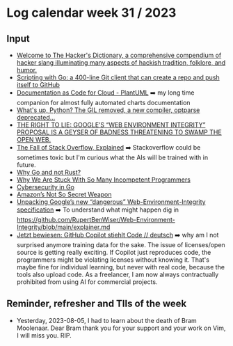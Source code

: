 # Log calendar week 31 / 2023

## Input


- [Welcome to The Hacker's Dictionary, a comprehensive compendium of hacker slang illuminating many aspects of hackish tradition, folklore, and humor.](http://www.hackersdictionary.com/html/index.html)
- [Scripting with Go: a 400-line Git client that can create a repo and push itself to GitHub](https://benhoyt.com/writings/gogit/)
- [Documentation as Code for Cloud - PlantUML](https://blog.dornea.nu/2023/07/30/documentation-as-code-for-cloud-plantuml/) :arrow_right: my long time companion for almost fully automated charts documentation
- [What's up, Python? The GIL removed, a new compiler, optparse deprecated...](https://www.bitecode.dev/p/whats-up-python-the-gil-removed-a)
- [THE RIGHT TO LIE: GOOGLE’S “WEB ENVIRONMENT INTEGRITY” PROPOSAL IS A GEYSER OF BADNESS THREATENING TO SWAMP THE OPEN WEB.](https://rants.org/2023/07/the-right-to-lie-and-google-wei/)
- [The Fall of Stack Overflow, Explained](https://newsletter.devmoh.co/p/the-fall-of-stack-overflow-explained) :arrow_right: Stackoverflow could be sometimes toxic but I'm curious what the AIs will be trained with in future.
- [Why Go and not Rust?](https://kristoff.it/blog/why-go-and-not-rust/)
- [Why We Are Stuck With So Many Incompetent Programmers](https://levelup.gitconnected.com/why-we-are-stuck-with-so-many-incompetent-programmers-ad841e4f8660)
- [Cybersecurity in Go](https://itnext.io/cybersecurity-in-go-ed6b21dec782)
- [Amazon’s Not So Secret Weapon](https://itnext.io/amazons-not-so-secret-weapon-54a089536dfb)
- [Unpacking Google’s new “dangerous” Web-Environment-Integrity specification](https://vivaldi.com/blog/googles-new-dangerous-web-environment-integrity-spec/) :arrow_right: To understand what might happen dig in https://github.com/RupertBenWiser/Web-Environment-Integrity/blob/main/explainer.md
- [Jetzt bewiesen: GitHub Copilot stiehlt Code // deutsch](https://www.youtube.com/watch?v=uM__OqpYJl4) :arrow_right: why am I not surprised anymore training data for the sake. The issue of licenses/open source is getting really exciting. If Copilot just reproduces code, the programmers might be violating licenses without knowing it. That's maybe fine for individual learning, but never with real code, because the tools also upload code. As a freelancer, I am now always contractually prohibited from using AI for commercial projects.




## Reminder, refresher and TIls of the week

- Yesterday, 2023-08-05, I had to learn about the death of Bram Moolenaar. Dear Bram thank you for your support and your work on Vim, I will miss you. RIP.
